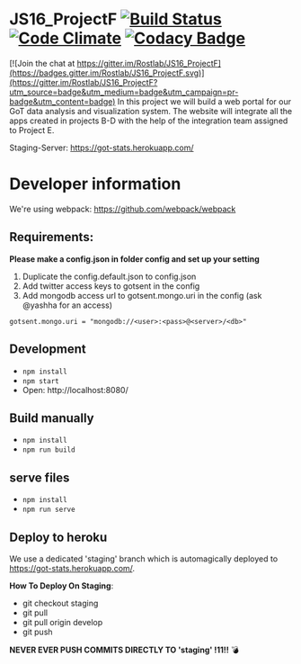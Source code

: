 # JS16_ProjectF [![Build Status](https://travis-ci.org/Rostlab/JS16_ProjectF.svg?branch=react)](https://travis-ci.org/Rostlab/JS16_ProjectF) [![Code Climate](https://codeclimate.com/github/Rostlab/JS16_ProjectF/badges/gpa.svg)](https://codeclimate.com/github/Rostlab/JS16_ProjectF) [![Codacy Badge](https://api.codacy.com/project/badge/grade/cee88a696a9749aa98ea9987ba91b926)](https://www.codacy.com/app/mail_25/JS16_ProjectF)

[![Join the chat at https://gitter.im/Rostlab/JS16_ProjectF](https://badges.gitter.im/Rostlab/JS16_ProjectF.svg)](https://gitter.im/Rostlab/JS16_ProjectF?utm_source=badge&utm_medium=badge&utm_campaign=pr-badge&utm_content=badge)
In this project we will build a web portal for our GoT data analysis and visualization system. The website will integrate all the apps created in projects B-D with the help of the integration team assigned to Project E.

Staging-Server:
https://got-stats.herokuapp.com/

# Developer information
We're using webpack: https://github.com/webpack/webpack

## Requirements:

**Please make a config.json in folder config and set up your setting**

1. Duplicate the config.default.json to config.json
2. Add twitter access keys to gotsent in the config
3. Add mongodb access url to gotsent.mongo.uri in the config (ask @yashha for an access)

`gotsent.mongo.uri = "mongodb://<user>:<pass>@<server>/<db>"`

## Development
* `npm install`
* `npm start`
* Open: http://localhost:8080/

## Build manually
* `npm install`
* `npm run build`

## serve files
* `npm install`
* `npm run serve`

## Deploy to heroku
We use a dedicated 'staging' branch which is automagically deployed to https://got-stats.herokuapp.com/.

**How To Deploy On Staging**:
* git checkout staging
* git pull
* git pull origin develop
* git push

**NEVER EVER PUSH COMMITS DIRECTLY TO 'staging' !11!!** :bomb:
